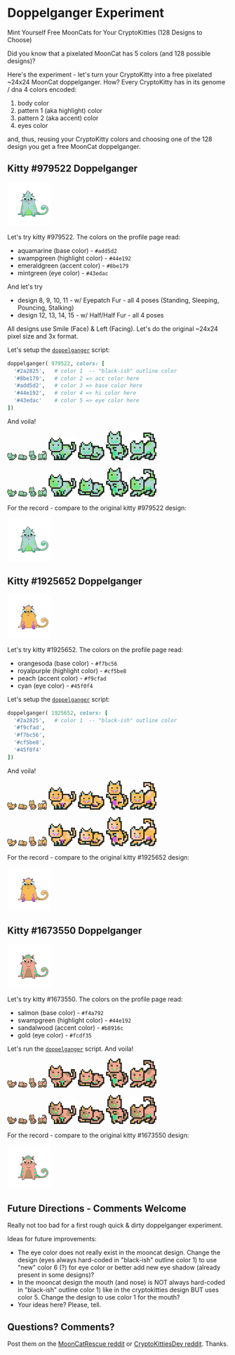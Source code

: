 # Doppelganger Experiment

Mint Yourself Free MoonCats for Your CryptoKitties (128 Designs to Choose)

Did you know that a pixelated MoonCat has 5 colors (and 128 possible designs)?

Here's the experiment - let's turn your CryptoKitty into a free pixelated ~24x24 MoonCat doppelganger.
How? Every CryptoKitty has in its genome / dna 4 colors encoded:

1. body color
2. pattern 1 (aka highlight) color
3. pattern 2 (aka accent) color
4. eyes color

and, thus, reusing your CryptoKitty colors and choosing one of the 128 design you get a free MoonCat doppelganger.




## Kitty #979522 Doppelganger

![](i/979522.png)

Let's try kitty #979522.
The colors on the profile page read:

- aquamarine (base color)           - `#add5d2`
- swampgreen (highlight color)      - `#44e192`
- emeraldgreen (accent color)       - `#8be179`
- mintgreen (eye color)             - `#43edac`

And let's try
- design 8, 9, 10, 11     - w/ Eyepatch Fur   - all 4 poses (Standing, Sleeping, Pouncing, Stalking)
- design 12, 13, 14, 15   - w/ Half/Half Fur - all 4 poses

All designs use Smile (Face) & Left (Facing). Let's do the original ~24x24 pixel size and 3x format.

Let's setup the [`doppelganger`](doppelganger.rb) script:

``` ruby
doppelganger( 979522, colors: [
  '#2a2825',   # color 1  -- "black-ish" outline color
  '#8be179',   # color 2 => acc color here
  '#add5d2',   # color 3 => base color here
  '#44e192',   # color 4 => hi color here
  '#43edac'    # color 5 => eye color here
])
```

And voila!

![](i/979522_008.png)
![](i/979522_009.png)
![](i/979522_010.png)
![](i/979522_011.png)
![](i/979522_008x3.png)
![](i/979522_009x3.png)
![](i/979522_010x3.png)
![](i/979522_011x3.png)

![](i/979522_012.png)
![](i/979522_013.png)
![](i/979522_014.png)
![](i/979522_015.png)
![](i/979522_012x3.png)
![](i/979522_013x3.png)
![](i/979522_014x3.png)
![](i/979522_015x3.png)


For the record - compare to the original kitty #979522 design:

![](i/979522.png)




## Kitty #1925652 Doppelganger

![](i/1925652.png)


Let's try kitty #1925652.
The colors on the profile page read:

- orangesoda (base color)          - `#f7bc56`
- royalpurple (highlight color)    - `#cf5be8`
- peach (accent color)             - `#f9cfad`
- cyan (eye color)                 - `#45f0f4`

Let's setup the [`doppelganger`](doppelganger.rb) script:

``` ruby
doppelganger( 1925652, colors: [
  '#2a2825',   # color 1  -- "black-ish" outline color
  '#f9cfad',
  '#f7bc56',
  '#cf5be8',
  '#45f0f4'
])
```

And voila!

![](i/1925652_008.png)
![](i/1925652_009.png)
![](i/1925652_010.png)
![](i/1925652_011.png)
![](i/1925652_008x3.png)
![](i/1925652_009x3.png)
![](i/1925652_010x3.png)
![](i/1925652_011x3.png)

![](i/1925652_012.png)
![](i/1925652_013.png)
![](i/1925652_014.png)
![](i/1925652_015.png)
![](i/1925652_012x3.png)
![](i/1925652_013x3.png)
![](i/1925652_014x3.png)
![](i/1925652_015x3.png)

For the record - compare to the original kitty #1925652 design:

![](i/1925652.png)




## Kitty #1673550 Doppelganger

![](i/1673550.png)


Let's try kitty #1673550.
The colors on the profile page read:

- salmon (base color)           - `#f4a792`
- swampgreen (highlight color)  - `#44e192`
- sandalwood (accent color)     - `#b8916c`
- gold (eye color)              - `#fcdf35`

Let's run the [`doppelganger`](doppelganger.rb) script.
And voila!

![](i/1673550_008.png)
![](i/1673550_009.png)
![](i/1673550_010.png)
![](i/1673550_011.png)
![](i/1673550_008x3.png)
![](i/1673550_009x3.png)
![](i/1673550_010x3.png)
![](i/1673550_011x3.png)

![](i/1673550_012.png)
![](i/1673550_013.png)
![](i/1673550_014.png)
![](i/1673550_015.png)
![](i/1673550_012x3.png)
![](i/1673550_013x3.png)
![](i/1673550_014x3.png)
![](i/1673550_015x3.png)

For the record - compare to the original kitty #1673550 design:

![](i/1673550.png)




##  Future Directions - Comments Welcome

Really not too bad for a first rough quick & dirty doppelganger experiment.


Ideas for future improvements:

- The eye color does not really exist in the mooncat design.
  Change  the design (eyes always hard-coded in "black-ish" outline color 1) to use "new" color 6 (?) for eye color or better add new eye shadow (already present in some designs)?
- In the mooncat design the mouth (and nose) is NOT always hard-coded in "black-ish" outline color 1) like in the cryptokitties design BUT
uses color 5. Change the design to use color 1 for the mouth?
- Your ideas here?  Please, tell.



## Questions? Comments?

Post them on the [MoonCatRescue reddit](https://old.reddit.com/r/MoonCatRescue)
or [CryptoKittiesDev reddit](https://old.reddit.com/r/CryptoKittiesDev). Thanks.
